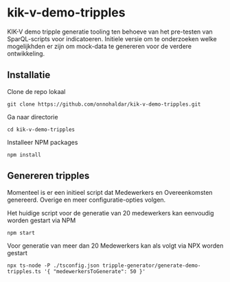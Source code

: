 # kik-v-demo-tripples
KIK-V demo tripple generatie tooling ten behoeve van het pre-testen van SparQL-scripts voor indicatoeren. Initiele versie om te onderzoeken welke mogelijkhden er zijn om mock-data te genereren voor de verdere ontwikkeling.

## Installatie

Clone de repo lokaal
```
git clone https://github.com/onnohaldar/kik-v-demo-tripples.git
```

Ga naar directorie
````
cd kik-v-demo-tripples
````

Installeer NPM packages
````
npm install
````

## Genereren tripples

Momenteel is er een initieel script dat Medewerkers en Overeenkomsten genereerd. Overige en meer configuratie-opties volgen.

Het huidige script voor de generatie van 20 medewerkers kan eenvoudig worden gestart via NPM
````
npm start
````

Voor generatie van meer dan 20 Medewerkers kan als volgt via NPX worden gestart
````
npx ts-node -P ./tsconfig.json tripple-generator/generate-demo-tripples.ts '{ "medewerkersToGenerate": 50 }'
````
